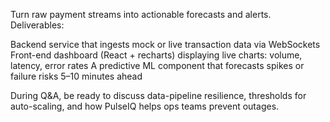 Turn raw payment streams into actionable forecasts and alerts. Deliverables:

Backend service that ingests mock or live transaction data via WebSockets
Front-end dashboard (React + recharts) displaying live charts: volume, latency, error rates
A predictive ML component that forecasts spikes or failure risks 5–10 minutes ahead

During Q&A, be ready to discuss data-pipeline resilience, thresholds for auto-scaling, and how PulseIQ helps ops teams prevent outages.
